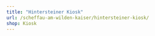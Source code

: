 ```yaml
---
title: "Hintersteiner Kiosk"
url: /scheffau-am-wilden-kaiser/hintersteiner-kiosk/
shop: Kiosk
---
```

